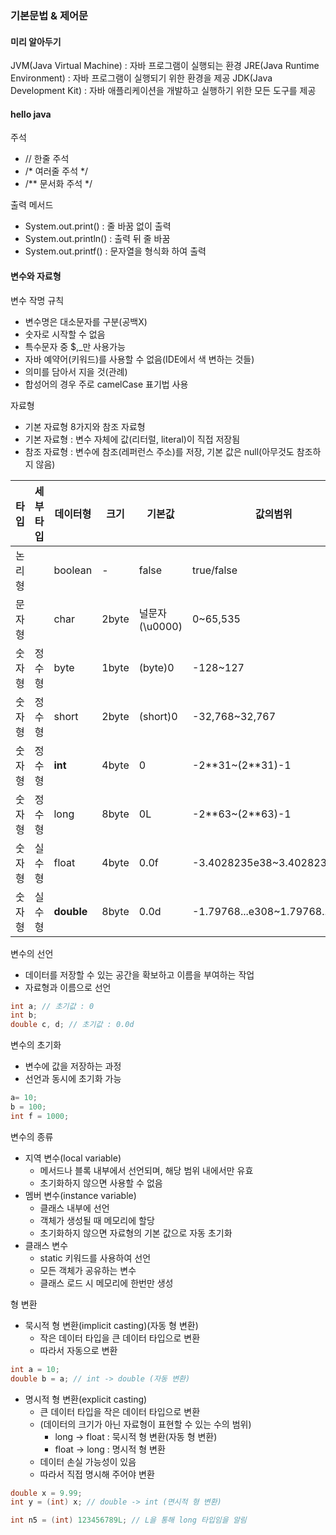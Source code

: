 ### 기본문법 & 제어문
#### 미리 알아두기
JVM(Java Virtual Machine) : 자바 프로그램이 실행되는 환경
JRE(Java Runtime Environment) : 자바 프로그램이 실행되기 위한 환경을 제공
JDK(Java Development Kit) : 자바 애플리케이션을 개발하고 실행하기 위한 모든 도구를 제공

#### hello java
주석
- // 한줄 주석
- /* 여러줄 주석 */
- /** 문서화 주석 */

출력 메서드
- System.out.print() : 줄 바꿈 없이 출력
- System.out.println() : 출력 뒤 줄 바꿈
- System.out.printf() : 문자열을 형식화 하여 출력

#### 변수와 자료형
변수 작명 규칙
- 변수명은 대소문자를 구분(공백X)
- 숫자로 시작할 수 없음
- 특수문자 중 $,_만 사용가능
- 자바 예약어(키워드)를 사용할 수 없음(IDE에서 색 변하는 것들)
- 의미를 담아서 지을 것(관례)
- 합성어의 경우 주로 camelCase 표기법 사용

자료형
- 기본 자료형 8가지와 참조 자료형
- 기본 자료형 : 변수 자체에 값(리터럴, literal)이 직접 저장됨
- 참조 자료형 : 변수에 참조(레퍼런스 주소)를 저장, 기본 값은 null(아무것도 참조하지 않음)

타입|세부타입|데이터형|크기|기본값|값의범위
|---|---|---|---|---|---|
논리형||boolean|-|false|true/false
문자형||char|2byte|널문자(\u0000)|0~65,535
숫자형|정수형|byte|1byte|(byte)0|-128~127
숫자형|정수형|short|2byte|(short)0|-32,768~32,767
숫자형|정수형|**int**|4byte|0|-2\**31~(2\**31)-1
숫자형|정수형|long|8byte|0L|-2\**63~(2\**63)-1
숫자형|실수형|float|4byte|0.0f|-3.4028235e38~3.4028235e38
숫자형|실수형|**double**|8byte|0.0d|-1.79768...e308~1.79768...e308

변수의 선언
- 데이터를 저장할 수 있는 공간을 확보하고 이름을 부여하는 작업
- 자료형과 이름으로 선언
```java
int a; // 초기값 : 0
int b; 
double c, d; // 초기값 : 0.0d
```

변수의 초기화
- 변수에 값을 저장하는 과정
- 선언과 동시에 초기화 가능
```java
a= 10;
b = 100;
int f = 1000;
```

변수의 종류
- 지역 변수(local variable)
  - 메서드나 블록 내부에서 선언되며, 해당 범위 내에서만 유효
  - 초기화하지 않으면 사용할 수 없음
- 멤버 변수(instance variable)
  - 클래스 내부에 선언
  - 객체가 생성될 때 메모리에 할당
  - 초기화하지 않으면 자료형의 기본 값으로 자동 초기화
- 클래스 변수
  - static 키워드를 사용하여 선언
  - 모든 객체가 공유하는 변수
  - 클래스 로드 시 메모리에 한번만 생성

형 변환
- 묵시적 형 변환(implicit casting)(자동 형 변환)
  - 작은 데이터 타입을 큰 데이터 타입으로 변환
  - 따라서 자동으로 변환
```java
int a = 10;
double b = a; // int -> double (자동 변환)
```

- 명시적 형 변환(explicit casting)
  - 큰 데이터 타입을 작은 데이터 타입으로 변환
  - (데이터의 크기가 아닌 자료형이 표현할 수 있는 수의 범위)
    - long -> float : 묵시적 형 변환(자동 형 변환)
    - float -> long : 명시적 형 변환
  - 데이터 손실 가능성이 있음
  - 따라서 직접 명시해 주어야 변환
```java
double x = 9.99;
int y = (int) x; // double -> int (면시적 형 변환)

int n5 = (int) 123456789L; // L을 통해 long 타입임을 알림
```

#### 

